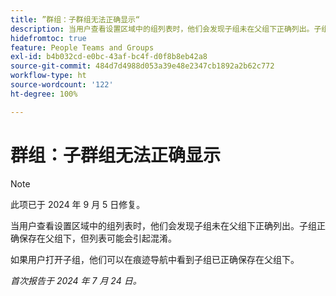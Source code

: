 ```yaml
---
title: ”群组：子群组无法正确显示“
description: 当用户查看设置区域中的组列表时，他们会发现子组未在父组下正确列出。子组正确保存在父组下，但列表可能会引起混淆。
hidefromtoc: true
feature: People Teams and Groups
exl-id: b4b032cd-e0bc-43af-bc4f-d0f8b8eb42a8
source-git-commit: 484d7d4988d053a39e48e2347cb1892a2b62c772
workflow-type: ht
source-wordcount: '122'
ht-degree: 100%

---
```


# 群组：子群组无法正确显示

>[!NOTE]
>
>此项已于 2024 年 9 月 5 日修复。

当用户查看设置区域中的组列表时，他们会发现子组未在父组下正确列出。子组正确保存在父组下，但列表可能会引起混淆。

如果用户打开子组，他们可以在痕迹导航中看到子组已正确保存在父组下。

_首次报告于 2024 年 7 月 24 日。_
